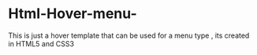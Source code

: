 # Html-Hover-menu-
This is just a hover template that can be used for a menu type , its created in HTML5 and CSS3
